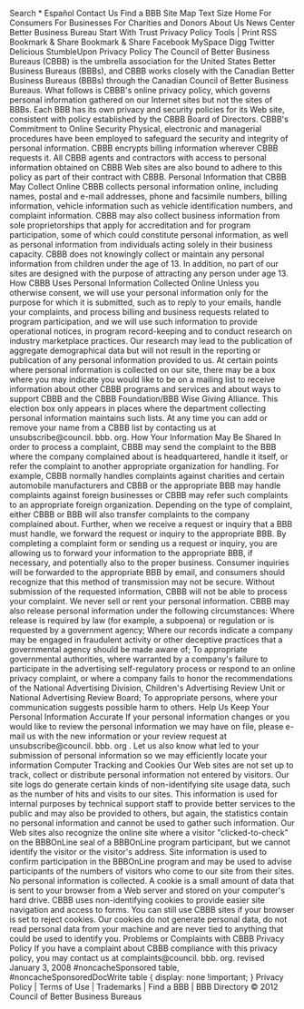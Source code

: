 Search \* Español Contact Us Find a BBB Site Map Text Size Home For Consumers For Businesses For Charities and Donors About Us News Center Better Business Bureau Start With Trust Privacy Policy Tools | Print RSS Bookmark & Share Bookmark & Share Facebook MySpace Digg Twitter Delicious StumbleUpon Privacy Policy The Council of Better Business Bureaus (CBBB) is the umbrella association for the United States Better Business Bureaus (BBBs), and CBBB works closely with the Canadian Better Business Bureaus (BBBs) through the Canadian Council of Better Business Bureaus. What follows is CBBB's online privacy policy, which governs personal information gathered on our Internet sites but not the sites of BBBs. Each BBB has its own privacy and security policies for its Web site, consistent with policy established by the CBBB Board of Directors. CBBB's Commitment to Online Security Physical, electronic and managerial procedures have been employed to safeguard the security and integrity of personal information. CBBB encrypts billing information wherever CBBB requests it. All CBBB agents and contractors with access to personal information obtained on CBBB Web sites are also bound to adhere to this policy as part of their contract with CBBB. Personal Information that CBBB May Collect Online CBBB collects personal information online, including names, postal and e-mail addresses, phone and facsimile numbers, billing information, vehicle information such as vehicle identification numbers, and complaint information. CBBB may also collect business information from sole proprietorships that apply for accreditation and for program participation, some of which could constitute personal information, as well as personal information from individuals acting solely in their business capacity. CBBB does not knowingly collect or maintain any personal information from children under the age of 13. In addition, no part of our sites are designed with the purpose of attracting any person under age 13. How CBBB Uses Personal Information Collected Online Unless you otherwise consent, we will use your personal information only for the purpose for which it is submitted, such as to reply to your emails, handle your complaints, and process billing and business requests related to program participation, and we will use such information to provide operational notices, in program record-keeping and to conduct research on industry marketplace practices. Our research may lead to the publication of aggregate demographical data but will not result in the reporting or publication of any personal information provided to us. At certain points where personal information is collected on our site, there may be a box where you may indicate you would like to be on a mailing list to receive information about other CBBB programs and services and about ways to support CBBB and the CBBB Foundation/BBB Wise Giving Alliance. This election box only appears in places where the department collecting personal information maintains such lists. At any time you can add or remove your name from a CBBB list by contacting us at unsubscribe@council. bbb. org. How Your Information May Be Shared In order to process a complaint, CBBB may send the complaint to the BBB where the company complained about is headquartered, handle it itself, or refer the complaint to another appropriate organization for handling. For example, CBBB normally handles complaints against charities and certain automobile manufacturers and CBBB or the appropriate BBB may handle complaints against foreign businesses or CBBB may refer such complaints to an appropriate foreign organization. Depending on the type of complaint, either CBBB or BBB will also transfer complaints to the company complained about. Further, when we receive a request or inquiry that a BBB must handle, we forward the request or inquiry to the appropriate BBB. By completing a complaint form or sending us a request or inquiry, you are allowing us to forward your information to the appropriate BBB, if necessary, and potentially also to the proper business. Consumer inquiries will be forwarded to the appropriate BBB by email, and consumers should recognize that this method of transmission may not be secure. Without submission of the requested information, CBBB will not be able to process your complaint. We never sell or rent your personal information. CBBB may also release personal information under the following circumstances: Where release is required by law (for example, a subpoena) or regulation or is requested by a government agency; Where our records indicate a company may be engaged in fraudulent activity or other deceptive practices that a governmental agency should be made aware of; To appropriate governmental authorities, where warranted by a company's failure to participate in the advertising self-regulatory process or respond to an online privacy complaint, or where a company fails to honor the recommendations of the National Advertising Division, Children's Advertising Review Unit or National Advertising Review Board; To appropriate persons, where your communication suggests possible harm to others. Help Us Keep Your Personal Information Accurate If your personal information changes or you would like to review the personal information we may have on file, please e-mail us with the new information or your review request at unsubscribe@council. bbb. org . Let us also know what led to your submission of personal information so we may efficiently locate your information Computer Tracking and Cookies Our Web sites are not set up to track, collect or distribute personal information not entered by visitors. Our site logs do generate certain kinds of non-identifying site usage data, such as the number of hits and visits to our sites. This information is used for internal purposes by technical support staff to provide better services to the public and may also be provided to others, but again, the statistics contain no personal information and cannot be used to gather such information. Our Web sites also recognize the online site where a visitor "clicked-to-check" on the BBBOnLine seal of a BBBOnLine program participant, but we cannot identify the visitor or the visitor's address. Site information is used to confirm participation in the BBBOnLine program and may be used to advise participants of the numbers of visitors who come to our site from their sites. No personal information is collected. A cookie is a small amount of data that is sent to your browser from a Web server and stored on your computer's hard drive. CBBB uses non-identifying cookies to provide easier site navigation and access to forms. You can still use CBBB sites if your browser is set to reject cookies. Our cookies do not generate personal data, do not read personal data from your machine and are never tied to anything that could be used to identify you. Problems or Complaints with CBBB Privacy Policy If you have a complaint about CBBB compliance with this privacy policy, you may contact us at complaints@council. bbb. org. revised January 3, 2008 #noncacheSponsored table, #noncacheSponsoredDocWrite table { display: none !important; } Privacy Policy | Terms of Use | Trademarks | Find a BBB | BBB Directory © 2012 Council of Better Business Bureaus